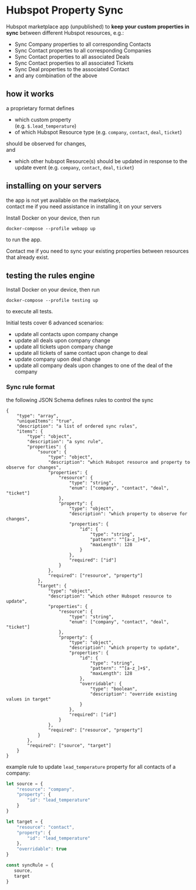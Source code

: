 # Hubspot Property Sync

Hubspot marketplace app (unpublished) to **keep your custom properties in sync** between different Hubspot resources, e.g.:
* Sync Company properties to all corresponding Contacts
* Sync Contact propertes to all corresponding Companies
* Sync Contact properties to all associated Deals
* Sync Contact properties to all associated Tickets
* Sync Deal properties to the associated Contact
* and any combination of the above

## how it works

a proprietary format defines
* which custom property  
(e.g. `$.lead_temperature`)
* of which Hubspot Resource type (e.g. `company`, `contact`, `deal`, `ticket`)

should be observed for changes,  
and
* which other hubspot Resource(s) should be updated in response to the update event (e.g. `company`, `contact`, `deal`, `ticket`)

## installing on your servers

the app is not yet available on the marketplace,  
contact me if you need assistance in installing it on your servers

Install Docker on your device, then run 
```
docker-compose --profile webapp up
```
to run the app.  

Contact me if you need to sync your existing properties between resources that already exist.


## testing the rules engine

Install Docker on your device, then run 
```
docker-compose --profile testing up
```
to execute all tests.  

Initial tests cover 6 advanced scenarios:  
* update all contacts upon company change
* update all deals upon company change
* update all tickets upon company change
* update all tickets of same contact upon change to deal
* update company upon deal change
* update all company deals upon changes to one of the deal of the company

### Sync rule format

the following JSON Schema defines rules to control the sync
```
{
    "type": "array",
    "uniqueItems": "true",
    "description": "a list of ordered sync rules",
    "items": {
        "type": "object",
        "description": "a sync rule",
        "properties": {
            "source": {
                "type": "object",
                "description": "which Hubspot resource and property to observe for changes",
                "properties": {
                    "resource": {
                        "type": "string",
                        "enum": ["company", "contact", "deal", "ticket"]
                    },
                    "property": {
                        "type": "object",
                        "description": "which property to observe for changes",
                        "properties": {
                            "id": {
                                "type": "string",
                                "pattern": "^[a-z_]+$",
                                "maxLength": 128
                            }
                        },
                        "required": ["id"]
                    }
                },
                "required": ["resource", "property"]
            },
            "target": {
                "type": "object",
                "description": "which other Hubspot resource to update",
                "properties": {
                    "resource": {
                        "type": "string",
                        "enum": ["company", "contact", "deal", "ticket"]
                    },
                    "property": {
                        "type": "object",
                        "description": "which property to update",
                        "properties": {
                            "id": {
                                "type": "string",
                                "pattern": "^[a-z_]+$",
                                "maxLength": 128
                            },
                            "overridable": {
                                "type": "boolean",
                                "description": "override existing values in target"
                            }
                        },
                        "required": ["id"]
                    }
                },
                "required": ["resource", "property"]
            }    
        },
        "required": ["source", "target"]
    }
}
```

example rule to update `lead_temperature` property for all contacts of a company:

```javascript
let source = {
    "resource": "company",
    "property": {
        "id": "lead_temperature"
    }
}

let target = {
    "resource": "contact",
    "property": {
        "id": "lead_temperature"
    },
    "overridable": true
}

const syncRule = {
   source,
   target
}
```

